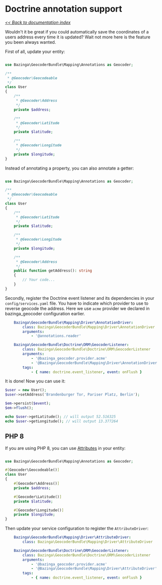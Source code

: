 # Doctrine annotation support

*[<< Back to documentation index](/doc/index.md)*

Wouldn't it be great if you could automatically save the coordinates of a users
address every time it is updated? Wait not more here is the feature you been always
wanted.

First of all, update your entity:

```php

use Bazinga\GeocoderBundle\Mapping\Annotations as Geocoder;

/**
 * @Geocoder\Geocodeable
 */
class User
{
    /**
     * @Geocoder\Address
     */
    private $address;

    /**
     * @Geocoder\Latitude
     */
    private $latitude;

    /**
     * @Geocoder\Longitude
     */
    private $longitude;
}
```

Instead of annotating a property, you can also annotate a getter:

```php

use Bazinga\GeocoderBundle\Mapping\Annotations as Geocoder;

/**
 * @Geocoder\Geocodeable
 */
class User
{
    /**
     * @Geocoder\Latitude
     */
    private $latitude;

    /**
     * @Geocoder\Longitude
     */
    private $longitude;

    /**
     * @Geocoder\Address
     */
    public function getAddress(): string
    {
        // Your code...
    }
}
```

Secondly, register the Doctrine event listener and its dependencies in your `config/services.yaml` file.
You have to indicate which provider to use to reverse geocode the address. Here we use `acme` provider we declared in bazinga_geocoder configuration earlier.

```yaml
    Bazinga\GeocoderBundle\Mapping\Driver\AnnotationDriver:
        class: Bazinga\GeocoderBundle\Mapping\Driver\AnnotationDriver
        arguments:
            - '@annotations.reader'

    Bazinga\GeocoderBundle\Doctrine\ORM\GeocoderListener:
        class: Bazinga\GeocoderBundle\Doctrine\ORM\GeocoderListener
        arguments:
            - '@bazinga_geocoder.provider.acme'
            - '@Bazinga\GeocoderBundle\Mapping\Driver\AnnotationDriver'
        tags:
            - { name: doctrine.event_listener, event: onFlush }
```

It is done!
Now you can use it:

```php
$user = new User();
$user->setAddress('Brandenburger Tor, Pariser Platz, Berlin');

$em->persist($event);
$em->flush();

echo $user->getLatitude(); // will output 52.516325
echo $user->getLongitude(); // will output 13.377264
```

## PHP 8

If you are using PHP 8, you can use [Attributes](https://www.php.net/manual/en/language.attributes.overview.php) in your entity:

```php

use Bazinga\GeocoderBundle\Mapping\Annotations as Geocoder;

#[Geocoder\Geocodeable()]
class User
{
    #[Geocoder\Address()]
    private $address;

    #[Geocoder\Latitude()]
    private $latitude;

    #[Geocoder\Longitude()]
    private $longitude;
}
```

Then update your service configuration to register the `AttributeDriver`:

```yaml
    Bazinga\GeocoderBundle\Mapping\Driver\AttributeDriver:
        class: Bazinga\GeocoderBundle\Mapping\Driver\AttributeDriver

    Bazinga\GeocoderBundle\Doctrine\ORM\GeocoderListener:
        class: Bazinga\GeocoderBundle\Doctrine\ORM\GeocoderListener
        arguments:
            - '@bazinga_geocoder.provider.acme'
            - '@Bazinga\GeocoderBundle\Mapping\Driver\AttributeDriver'
        tags:
            - { name: doctrine.event_listener, event: onFlush }
```

